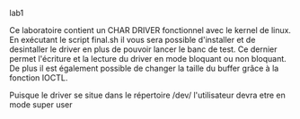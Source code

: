 lab1

Ce laboratoire contient un CHAR DRIVER fonctionnel avec le kernel de linux. 
En exécutant le script final.sh il vous sera possible d'installer et de desintaller le driver
en plus de pouvoir lancer le banc de test. Ce dernier permet l'écriture et la lecture
du driver en mode bloquant ou non bloquant. De plus il est également possible de changer
la taille du buffer grâce à la fonction IOCTL.

Puisque le driver se situe dans le répertoire /dev/ l'utilisateur devra etre en mode super user
